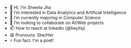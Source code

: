 - 👋 Hi, I’m Shweta Jha
- 👀 I’m interested in Data Analytics and Artificial Intelligence
- 🌱 I’m currently majoring in Computer Science
- 💞️ I’m looking to collaborate on AI/Web projects
- 📫 How to reach at linkedin (@heyitsj)
- 😄 Pronouns: She/Her
- ⚡ Fun fact: I'm a poet!

<!---
U4Universe/U4Universe is a ✨ special ✨ repository because its `README.md` (this file) appears on your GitHub profile.
You can click the Preview link to take a look at your changes.
--->
